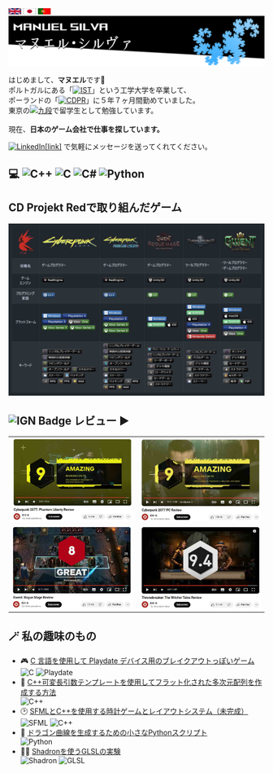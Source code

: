 <body>
    <br>
    <a href= "./README_En.md"><img src="./Flags/gb.png" alt="banner" width="25" height="12"></a>
    <a href= "./README.md"><img src="./Flags/jp.png" alt="banner" width="25" height="12"></a>
    <picture><img src="./Flags/pt.png" alt="Portuguese" width="25" height="12"></picture>
    <br>
    <picture><img src="./banner.png" alt="banner"></picture>
    <p>
      はじめまして、<b>マヌエル</b>です👋<br>
      ポルトガルにある「<a href="https://pt.wikipedia.org/wiki/Instituto_Superior_T%C3%A9cnico"><img src="https://custom-icon-badges.demolab.com/badge/IST-Instituto%20Superior%20T%C3%A9cnico-blue?style=plastic&logo=ist&logoColor=white" alt="IST"></a>」という工学大学を卒業して、<br>
      ポーランドの「<a href="https://www.cdprojektred.com"><img src="https://custom-icon-badges.demolab.com/badge/CD%20Projekt%20Red-000000?style=plastic&logo=rarog_cdp_red&logoColor=white" alt="CDPR"></a>」に５年７ヶ月間勤めていました。<br>
      東京の<a href="https://www.kudan-japanese-school.com"><img src="https://custom-icon-badges.demolab.com/badge/%E4%B9%9D%E6%AE%B5-%E6%97%A5%E6%9C%AC%E6%96%87%E5%8C%96%E7%A0%94%E7%A9%B6%E6%89%80%E6%97%A5%E6%9C%AC%E8%AA%9E%E5%AD%A6%E9%99%A2-C51D63?style=plastic&logo=kudan_language_school" alt="九段"></a>で留学生として勉強しています。<br><br>
      現在、<b>日本のゲーム会社で仕事を探しています。</b>
    </p>
    <p>
        <a href="https://linkedin.com/in/manuel-silva-4b225a71"><img src="https://img.shields.io/badge/LinkedIn-%230077B5.svg?logo=linkedin&logoColor=white" alt="LinkedIn">[link]</a> で気軽にメッセージを送ってくれてください。
    </p>
    <h2>💻 
      <picture><img src="https://img.shields.io/badge/c++-%2300599C.svg?style=plastic&logo=c%2B%2B&logoColor=white" alt="C++"></picture> 
      <picture><img src="https://img.shields.io/badge/c-%2300599C.svg?style=plastic&logo=c&logoColor=white" alt="C"></picture> 
      <picture><img src="https://img.shields.io/badge/c%23-%23239120.svg?style=plastic&logo=csharp&logoColor=white" alt="C#"></picture> 
      <picture><img src="https://img.shields.io/badge/python-3670A0?style=plastic&logo=python&logoColor=ffdd54" alt="Python"></picture> 
    </h2>
    <h2>CD Projekt Redで取り組んだゲーム</h2>
    <picture><img src="./Stats/Stats_jp.jpg" alt="stats"></picture-->
    <!--table>
        <tr>
            <th><picture><img src="./Logo/rarog.png" alt="rarog"></picture></td>
            <td><picture><img src="./Logo/cp77.png" alt="cyberpunk2077"></td>
            <td><picture><img src="./Logo/cp77PhantomLiberty.png" alt="cyberpunk2077_phantom_liberty"></picture></td>
            <td><picture><img src="./Logo/rogueMage.png" alt="gwent_rogue_mage"></picture></td>
            <td><picture><img src="./Logo/throneBreaker.png" alt="throneBreaker"></picture></td>
            <td><picture><img src="./Logo/Gwent.png" alt="gwent"></picture></td>
        </tr>
        <tr>
            <th>Job Title</th>
            <td><b>ゲームプログラマー<b></td>
            <td><b>ゲームプログラマー</b></td>
            <td><b>ゲームプログラマー</b></td>
            <td><b>ツールプログラマー</b></td>
            <td><b>ツール/ゲームプログラマー</b></td>
        </tr>
        <tr>
            <th>Game Engine</th>
            <td><a href="https://pt.wikipedia.org/wiki/REDengine"><img src="https://custom-icon-badges.demolab.com/badge/RedEngine-black?style=plastic&logo=redengine&logoColor=white" alt="RedEngine"></a></td>
            <td><a href="https://pt.wikipedia.org/wiki/REDengine"><img src="https://custom-icon-badges.demolab.com/badge/RedEngine-black?style=plastic&logo=redengine&logoColor=white" alt="RedEngine"></a></td>
            <td><picture><img src="https://img.shields.io/badge/Unity3D-000000?style=plastic&logo=unity&logoColor=white" alt="Unity3D"></picture></td>
            <td><picture><img src="https://img.shields.io/badge/Unity3D-000000?style=plastic&logo=unity&logoColor=white" alt="Unity3D"></picture></td>
            <td><picture><img src="https://img.shields.io/badge/Unity3D-000000?style=plastic&logo=unity&logoColor=white" alt="Unity3D"></picture></td>
        </tr>
        <tr>
            <th>Main Language</th>
            <td><picture><img src="https://img.shields.io/badge/c++-%2300599C.svg?style=plastic&logo=c%2B%2B&logoColor=white" alt="C++"></picture></td>
            <td><picture><img src="https://img.shields.io/badge/c++-%2300599C.svg?style=plastic&logo=c%2B%2B&logoColor=white" alt="C++"></picture></td>
            <td><picture><img src="https://img.shields.io/badge/c%23-%23239120.svg?style=plastic&logo=csharp&logoColor=white" alt="C#"></picture></td>
            <td><picture><img src="https://img.shields.io/badge/c%23-%23239120.svg?style=plastic&logo=csharp&logoColor=white" alt="C#"></picture></td>
            <td><picture><img src="https://img.shields.io/badge/c%23-%23239120.svg?style=plastic&logo=csharp&logoColor=white" alt="C#"></picture></td>
        </tr>
        <tr>
            <th>Platforms</th>
            <td>
                <picture><img src="https://img.shields.io/badge/Windows-0078D6?style=plastic&logo=windows&logoColor=white" alt="Windows"></picture>
                <picture><img src="https://img.shields.io/badge/Playstation%204-003791?style=plastic&logo=playstation-4&logoColor=white" alt="Playstation 4"></picture>
                <picture><img src="https://img.shields.io/badge/Playstation%205-003791?style=plastic&logo=playstation-5&logoColor=white" alt="Playstation 5"></picture>
                <picture><img src="https://img.shields.io/badge/Xbox-One-%23107C10.svg?style=plastic&logo=Xbox&logoColor=white"></picture>
                <picture><img src="https://img.shields.io/badge/Xbox%20Series%20X-%23107C10.svg?style=plastic&logo=xbox&logoColor=white"></picture>
                <picture><img src="https://img.shields.io/badge/Xbox%20Series%20S-%23107C10.svg?style=plastic&logo=xbox&logoColor=white"></picture>
            </td>
            <td>
                <picture><img src="https://img.shields.io/badge/Windows-0078D6?style=plastic&logo=windows&logoColor=white" alt="Windows"></picture>
                <picture><img src="https://img.shields.io/badge/Playstation%205-003791?style=plastic&logo=playstation-5&logoColor=white" alt="Playstation 5"></picture>
                <picture><img src="https://img.shields.io/badge/Xbox%20Series%20X-%23107C10.svg?style=plastic&logo=xbox&logoColor=white"></picture>
                <picture><img src="https://img.shields.io/badge/Xbox%20Series%20S-%23107C10.svg?style=plastic&logo=xbox&logoColor=white"></picture>
            </td>
            <td>
                <picture><img src="https://img.shields.io/badge/Windows-0078D6?style=plastic&logo=windows&logoColor=white" alt="Windows"></picture>
                <picture><img src="https://img.shields.io/badge/Android-3DDC84?style=plastic&logo=android&logoColor=white"></picture>
                <picture><img src="https://img.shields.io/badge/iOS-000000?style=plastic&logo=apple&logoColor=white"></picture>
            </td>
            <td>
                <picture><img src="https://img.shields.io/badge/Windows-0078D6?style=plastic&logo=windows&logoColor=white"></picture>
                <picture><img src="https://img.shields.io/badge/Android-3DDC84?style=plastic&logo=android&logoColor=white"></picture>
                <picture><img src="https://img.shields.io/badge/iOS-000000?style=plastic&logo=apple&logoColor=white"></picture>
                <picture><img src="https://img.shields.io/badge/Playstation%204-003791?style=plastic&logo=playstation-4&logoColor=white"></picture>
                <picture><img src="https://img.shields.io/badge/Xbox-One-%23107C10.svg?style=plastic&logo=Xbox&logoColor=white"></picture>
                <picture><img src="https://img.shields.io/badge/Nintendo%20Switch-E60012?style=plastic&logo=nintendo-switch&logoColor=white"></picture>
            </td>
            <td>
                <picture><img src="https://img.shields.io/badge/Windows-0078D6?style=plastic&logo=windows&logoColor=white"></picture>
                <picture><img src="https://img.shields.io/badge/macOS-000000?style=plastic&logo=apple&logoColor=F0F0F0"></picture>
                <picture><img src="https://img.shields.io/badge/Android-3DDC84?style=plastic&logo=android&logoColor=white"></picture>
                <picture><img src="https://img.shields.io/badge/iOS-000000?style=plastic&logo=apple&logoColor=white"></picture>
                <picture><img src="https://img.shields.io/badge/Playstation%204-003791?style=plastic&logo=playstation-4&logoColor=white"></picture>
                <picture><img src="https://img.shields.io/badge/Xbox-One-%23107C10.svg?style=plastic&logo=Xbox&logoColor=white"></picture>
            </td>
        </tr>
        <tr>
            <th>Game Tags</th>
            <td>
                <picture><img src="https://img.shields.io/badge/🌎-Open%20World-black?style=plastic" alt="Open World"></picture>
                <picture><img src="https://img.shields.io/badge/⚔️-Adventure%20RPG-black?style=plastic" alt="Adventure RPG"></picture>
                <picture><img src="https://img.shields.io/badge/👤-Singleplayer-black?style=plastic" alt="Singleplayer"></picture>
                <picture><img src="https://img.shields.io/badge/🔫-Shooter-black?style=plastic" alt="Shooter"></picture>
                <picture><img src="https://img.shields.io/badge/💻-Hacking-black?style=plastic" alt="Hacking"></picture>
                <picture><img src="https://img.shields.io/badge/🕶️-First%20Person-black?style=plastic" alt="First Person"></picture>
                <picture><img src="https://img.shields.io/badge/🌟-AAA-black?style=plastic" alt="AAA"></picture>
                <picture><img src="https://img.shields.io/badge/🎥-Cinematic-black?style=plastic" alt="Cinematic"></picture>
                <picture><img src="https://img.shields.io/badge/🌲-Skill%20Tree-black?style=plastic" alt="Skill Tree"></picture>
                <picture><img src="https://img.shields.io/badge/🌱-Living%20World-black?style=plastic" alt="Living World"></picture>
            </td>
            <td>
                <picture><img src="https://img.shields.io/badge/🌎-Open%20World-black?style=plastic" alt="Open World"></picture>
                <picture><img src="https://img.shields.io/badge/⚔️-Adventure%20RPG-black?style=plastic" alt="Adventure RPG"></picture>
                <picture><img src="https://img.shields.io/badge/👤-Singleplayer-black?style=plastic" alt="Singleplayer"></picture>
                <picture><img src="https://img.shields.io/badge/🔫-Shooter-black?style=plastic" alt="Shooter"></picture>
                <picture><img src="https://img.shields.io/badge/💻-Hacking-black?style=plastic" alt="Hacking"></picture>
                <picture><img src="https://img.shields.io/badge/🕶️-First%20Person-black?style=plastic" alt="First Person"></picture>
                <picture><img src="https://img.shields.io/badge/🌟-AAA-black?style=plastic" alt="AAA"></picture>
                <picture><img src="https://img.shields.io/badge/🎥-Cinematic-black?style=plastic" alt="Cinematic"></picture>
                <picture><img src="https://img.shields.io/badge/🌲-Skill%20Tree-black?style=plastic" alt="Skill Tree"></picture>
                <picture><img src="https://img.shields.io/badge/🌱-Living%20World-black?style=plastic" alt="Living World"></picture>
            </td>
            <td>
                <picture><img src="https://img.shields.io/badge/🃏-Card%20Game-black?style=plastic" alt="Card Game"></picture>
                <picture><img src="https://img.shields.io/badge/🛠️-DeckBuilding-black?style=plastic" alt="DeckBuilding"></picture>
                <picture><img src="https://img.shields.io/badge/👤-Singleplayer-black?style=plastic" alt="Singleplayer"></picture>
                <picture><img src="https://img.shields.io/badge/⚔️-Rogue--Like-black?style=plastic" alt="Rogue-Like"></picture>
                <picture><img src="https://img.shields.io/badge/🔄-Procedural%20Gameplay-black?style=plastic" alt="Procedural Gameplay"></picture>
                <picture><img src="https://img.shields.io/badge/🏆-Leaderboard-black?style=plastic" alt="Leaderboard"></picture>
            </td>
            <td>
                <picture><img src="https://img.shields.io/badge/🃏-Card%20Game-black?style=plastic" alt="Card Game"></picture>
                <picture><img src="https://img.shields.io/badge/🛠️-DeckBuilding-black?style=plastic" alt="DeckBuilding"></picture>
                <picture><img src="https://img.shields.io/badge/👤-Singleplayer-black?style=plastic" alt="Singleplayer"></picture>
                <picture><img src="https://img.shields.io/badge/📖-Story%20Driven-black?style=plastic" alt="Story Driven"></picture>
                <picture><img src="https://img.shields.io/badge/🧩-Puzzle%20Game-black?style=plastic" alt="Puzzle Game"></picture>
            </td>
            <td>
                <picture><img src="https://img.shields.io/badge/🃏-Card%20Game-black?style=plastic" alt="Card Game">;</picture>
                <picture><img src="https://img.shields.io/badge/🛠️-DeckBuilding-black?style=plastic" alt="DeckBuilding"></picture>
                <picture><img src="https://img.shields.io/badge/👤👤-Online%20Multiplayer-black?style=plastic" alt="Online Multiplayer"></picture>
                <picture><img src="https://img.shields.io/badge/⚔️-Competitive-black?style=plastic" alt="Competitive"></picture>
                <picture><img src="https://img.shields.io/badge/🏅-E--Sports-black?style=plastic" alt="E-Sports"></picture>
                <picture><img src="https://img.shields.io/badge/♟️-Strategy-black?style=plastic" alt="Strategy"></picture>
                <picture><img src="https://img.shields.io/badge/💻📱🖥️-Multiplatform-black?style=plastic" alt="Multiplatform"></picture>
                <picture><img src="https://img.shields.io/badge/💸-Free--2--Play-black?style=plastic" alt="Free-2-Play"></picture>
            </td>
        </tr>
    </table><!---->
    <h2><picture><img src="https://img.shields.io/badge/IGN-BF1313?logo=ign&logoColor=fff&style=plastic" alt="IGN Badge"></picture> レビュー ▶️</h2>
    <table>
        <tr>
            <td><a href="https://www.youtube.com/watch?v=l46E7Q3UKqI"><img src = "./Thumbnails/phantomLiberty.jpg"></a></td>
            <td><a href="https://www.youtube.com/watch?v=ZXYn-Fn9w48"><img src = "./Thumbnails/cyberpunk.jpg"></a></td>
        </tr>
        <tr>
            <td><a href="https://www.youtube.com/watch?v=4EynbB0MKmY"><img src = "./Thumbnails/rogueMage.jpg"></a></td>
            <td><a href="https://www.youtube.com/watch?v=wHYFitGGmmI"><img src = "./Thumbnails/throneBreaker.jpg"></a></td>
        </tr>
    </table>
    <h2>🪄 私の趣味のもの</h2>
    <ul>
        <li>
            🎮 <a href="https://github.com/ManuelSilva/PlayDateBreakout">C 言語を使用して Playdate デバイス用のブレイクアウトっぽいゲーム</a>
            <br><tr>
      		<picture><img src="https://img.shields.io/badge/c-%2300599C.svg?style=plastic&logo=c&logoColor=white" alt="C"></picture>
			<picture><img src="https://img.shields.io/badge/Playdate-FFD700?style=plastic" alt="Playdate"></picture>
        </li>
        <li>
            🧠 <a href="https://github.com/ManuelSilva/FlattenedNDimensionalArrays">C++可変長引数テンプレートを使用してフラット化された多次元配列を作成する方法</a>
            <br><tr>
            <picture><img src="https://img.shields.io/badge/c++-%2300599C.svg?style=plastic&logo=c%2B%2B&logoColor=white" alt="C++"></picture>
        </li>
        <!--li>
            ☁️ C++とOpenGLで雲をレンダリング
           <br><tr>
           <picture><img src="https://img.shields.io/badge/c++-%2300599C.svg?style=plastic&logo=c%2B%2B&logoColor=white" alt="C++"></picture> 
           <picture><img src="https://img.shields.io/badge/OpenGL-5586A4?style=plastic&logo=opengl&logoColor=white", alt="OpenGL"></picture>
        </li-->
        <li>
            🕑 <a href="https://github.com/ManuelSilva/Cpp_SFML_Clock_Game">SFMLとC++を使用する時計ゲームとレイアウトシステム（未完成）</a>
            <br><tr>
			<picture><img src="https://img.shields.io/badge/SFML-008000?style=plastic&logo=sfml&logoColor=white" alt="SFML"></picture>
            <picture><img src="https://img.shields.io/badge/c++-%2300599C.svg?style=plastic&logo=c%2B%2B&logoColor=white" alt="C++"></picture>
        </li>
        <li>
            🐉 <a href="https://github.com/ManuelSilva/DragonCurveGenerator">ドラゴン曲線を生成するための小さなPythonスクリプト</a>
            <br><tr>
      		<picture><img src="https://img.shields.io/badge/python-3670A0?style=plastic&logo=python&logoColor=ffdd54" alt="Python"></picture> 
        </li>
        <li>
            🧑‍🎨 <a href="https://github.com/ManuelSilva/ShadronPlayground">Shadronを使うGLSLの実験</a>
            <br><tr>
			<picture><img src="https://img.shields.io/badge/Shadron-purple?style=plastic" alt="Shadron"></picture>
			<picture><img src="https://img.shields.io/badge/GLSL-00599C?style=plastic&logo=opengl&logoColor=white" alt="GLSL"></picture>
        </li>
    </ul>

</body>
